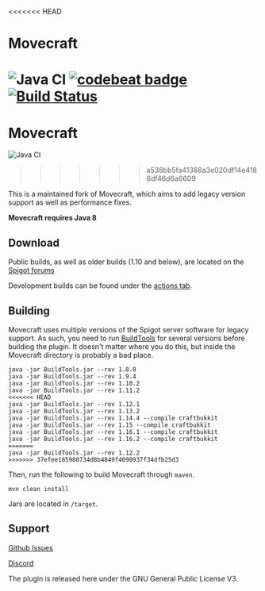 <<<<<<< HEAD
# Movecraft
![Java CI](https://github.com/eirikh1996/Movecraft/workflows/Java%20CI/badge.svg?branch=master)
[![codebeat badge](https://codebeat.co/badges/77751ae4-80f7-460a-a225-0e3ae8cbbab1)](https://codebeat.co/projects/github-com-apdevteam-movecraft-master)
[![Build Status](https://travis-ci.org/APDevTeam/Movecraft.svg?branch=master)](https://travis-ci.org/APDevTeam/Movecraft)
=======
Movecraft
======
![Java CI](https://github.com/APDevTeam/Movecraft/workflows/Java%20CI/badge.svg?branch=master)
>>>>>>> a538bb5fa41388a3e020df14e4186df46d6a6609

This is a maintained fork of Movecraft, which aims to add legacy version support as well as performance fixes.

**Movecraft requires Java 8**

## Download

Public builds, as well as older builds (1.10 and below), are located on the [Spigot forums](https://www.spigotmc.org/resources/movecraft.31321/)

Development builds can be found under the [actions tab](https://github.com/APDevTeam/Movecraft/actions?query=workflow%3A%22Java+CI%22).

## Building
Movecraft uses multiple versions of the Spigot server software for legacy support. As such, you need to run [BuildTools](https://www.spigotmc.org/wiki/buildtools/) for several versions before building the plugin. It doesn't matter where you do this, but inside the Movecraft directory is probably a bad place.

```
java -jar BuildTools.jar --rev 1.8.8
java -jar BuildTools.jar --rev 1.9.4
java -jar BuildTools.jar --rev 1.10.2
java -jar BuildTools.jar --rev 1.11.2
<<<<<<< HEAD
java -jar BuildTools.jar --rev 1.12.1
java -jar BuildTools.jar --rev 1.13.2
java -jar BuildTools.jar --rev 1.14.4 --compile craftbukkit
java -jar BuildTools.jar --rev 1.15 --compile craftbukkit
java -jar BuildTools.jar --rev 1.16.1 --compile craftbukkit
java -jar BuildTools.jar --rev 1.16.2 --compile craftbukkit
=======
java -jar BuildTools.jar --rev 1.12.2
>>>>>>> 37efee185980734d8b4849f4090937f34dfb25d3
```

Then, run the following to build Movecraft through `maven`.
```
mvn clean install
```
Jars are located in `/target`.

## Support
[Github Issues](https://github.com/eirikh1996/Movecraft/issues)

[Discord](https://discord.gg/ukYYG2T)

The plugin is released here under the GNU General Public License V3. 

